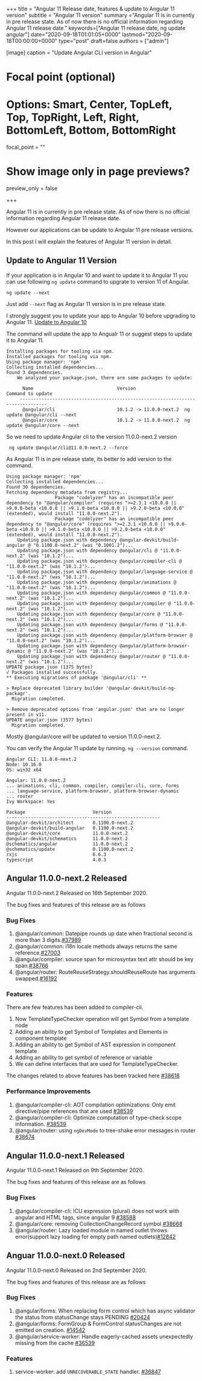 +++
title = "Angular 11 Release date, features & update to Angular 11 version"
subtitle = "Angular 11 version"
summary ="Angular 11 is in currently in pre release state. As of now there is no official information regarding Angular 11 release date."
keywords=["Angular 11 release date, ng update angular"]
date="2020-09-18T01:01:05+0000"
lastmod="2020-09-18T00:00:00+0000"
type="post"
draft=false
authors = ["admin"]

[image]
  caption = "Update Angular CLI version in Angular"

  # Focal point (optional)
  # Options: Smart, Center, TopLeft, Top, TopRight, Left, Right, BottomLeft, Bottom, BottomRight
  focal_point = ""

  # Show image only in page previews?
  preview_only = false

+++

Angular 11 is in currently in pre release state. As of now there is no official information regarding Angular 11 release date. 

However our applications can be update to Angular 11 pre release versions.

In this post I will explain the features of Angular 11 version in detail.


## Update to Angular 11 Version

If your application is in Angular 10 and want to update it to Angular 11 you can use following `ng update` command to upgrate to version 11 of Angular.

```
ng update --next
```

Just add `--next` flag as Angular 11 version is in pre release state.

I strongly suggest you to update your app to Angular 10 before upgrading to Angular 11.
[Update to Angular 10](http://https://www.angularjswiki.com/angular/update-angular-cli-version-ng-update-to-latest-6-7-versions/)

The command will update the app to Angualr 11 or suggest steps to update it to Angular 11.

```
Installing packages for tooling via npm.
Installed packages for tooling via npm.
Using package manager: 'npm'
Collecting installed dependencies...
Found 3 dependencies.
    We analyzed your package.json, there are some packages to update:

      Name                               Version                  Command to update
     --------------------------------------------------------------------------------
      @angular/cli                       10.1.2 -> 11.0.0-next.2  ng update @angular/cli --next
      @angular/core                      10.1.2 -> 11.0.0-next.2  ng update @angular/core --next
```

So we need to update Angular cli to the version 11.0.0-next.2 version

```
 ng update @angular/cli@11.0.0-next.2 --force
```

As Angular 11 is in pre release state, its better to add version to the command.

```
Using package manager: 'npm'
Collecting installed dependencies...
Found 30 dependencies.
Fetching dependency metadata from registry...
                  Package "codelyzer" has an incompatible peer dependency to "@angular/compiler" (requires ">=2.3.1 <10.0.0 || >9.0.0-beta <10.0.0 || >9.1.0-beta <10.0.0 || >9.2.0-beta <10.0.0" (extended), would install "11.0.0-next.2").
                  Package "codelyzer" has an incompatible peer dependency to "@angular/core" (requires ">=2.3.1 <10.0.0 || >9.0.0-beta <10.0.0 || >9.1.0-beta <10.0.0 || >9.2.0-beta <10.0.0" (extended), would install "11.0.0-next.2").
    Updating package.json with dependency @angular-devkit/build-angular @ "0.1100.0-next.2" (was "0.1001.2")...
    Updating package.json with dependency @angular/cli @ "11.0.0-next.2" (was "10.1.2")...
    Updating package.json with dependency @angular/compiler-cli @ "11.0.0-next.2" (was "10.1.2")...
    Updating package.json with dependency @angular/language-service @ "11.0.0-next.2" (was "10.1.2")...
    Updating package.json with dependency @angular/animations @ "11.0.0-next.2" (was "10.1.2")...
    Updating package.json with dependency @angular/common @ "11.0.0-next.2" (was "10.1.2")...
    Updating package.json with dependency @angular/compiler @ "11.0.0-next.2" (was "10.1.2")...
    Updating package.json with dependency @angular/core @ "11.0.0-next.2" (was "10.1.2")...
    Updating package.json with dependency @angular/forms @ "11.0.0-next.2" (was "10.1.2")...
    Updating package.json with dependency @angular/platform-browser @ "11.0.0-next.2" (was "10.1.2")...
    Updating package.json with dependency @angular/platform-browser-dynamic @ "11.0.0-next.2" (was "10.1.2")...
    Updating package.json with dependency @angular/router @ "11.0.0-next.2" (was "10.1.2")...
UPDATE package.json (1375 bytes)
√ Packages installed successfully.
** Executing migrations of package '@angular/cli' **

> Replace deprecated library builder '@angular-devkit/build-ng-packagr'.
  Migration completed.

> Remove deprecated options from 'angular.json' that are no longer present in v11.
UPDATE angular.json (3577 bytes)
  Migration completed.
```

Mostly @angular/core will be updated to version 11.0.0-next.2. 

You can verify the Angular 11 update by running. `ng --version` command.

```
Angular CLI: 11.0.0-next.2
Node: 10.16.0
OS: win32 x64

Angular: 11.0.0-next.2
... animations, cli, common, compiler, compiler-cli, core, forms
... language-service, platform-browser, platform-browser-dynamic
... router
Ivy Workspace: Yes

Package                         Version
---------------------------------------------------------
@angular-devkit/architect       0.1100.0-next.2
@angular-devkit/build-angular   0.1100.0-next.2
@angular-devkit/core            11.0.0-next.2
@angular-devkit/schematics      11.0.0-next.2
@schematics/angular             11.0.0-next.2
@schematics/update              0.1100.0-next.2
rxjs                            6.6.3
typescript                      4.0.3
```

## Angular 11.0.0-next.2 Released

Angular 11.0.0-next.2 Released on 16th September 2020. 

The bug fixes and features of this release are as follows

### Bug Fixes

1. @angular/common: Datepipe rounds up date when fractional second is more than 3 digits.[#37989](https://github.com/angular/angular/issues/37989)
2. @angular/common: i18n locale methods always returns the same reference.[#27003](https://github.com/angular/angular/issues/27003)
3. @angular/compiler: source span for microsyntax text attr should be key span.[#38766](https://github.com/angular/angular/pull/38766)
4. @angular/router: RouteReuseStrategy.shouldReuseRoute has arguments swapped.[#16192](https://github.com/angular/angular/issues/16192)

### Features

There are few features has been added to compiler-cli.

1. Now TemplateTypeChecker operation will get Symbol from a template node  
2. Adding an ability to get Symbol of Templates and Elements in component template  
3. Adding an ability to get Symbol of AST expression in component template  
4. Adding an ability to get symbol of reference or variable  
5. We can define interfaces that are used for TemplateTypeChecker.  

The changes related to above features has been tracked here [#38618](https://github.com/angular/angular/issues/38618)

### Performance Improvements

1. @angular/compiler-cli: AOT compilation optimizations: Only emit directive/pipe references that are used [#38539](https://github.com/angular/angular/pull/38539)
2. @angular/compiler-cli: Optimize computation of type-check scope information. [#38539](https://github.com/angular/angular/pull/38539)
3. @angular/router: using `ngDevMode` to tree-shake error messages in router [#38674](https://github.com/angular/angular/issues/38674)


## Angular 11.0.0-next.1 Released

Angular 11.0.0-next.1 Released on 9th September 2020. 

The bug fixes and features of this release are as follows

### Bug Fixes

1. @angular/compiler-cli: ICU expression (plural) does not work with angular and HTML tags, since angular 9 [#38588](https://github.com/angular/angular/issues/38588)
2. @angular/core: removing CollectionChangeRecord symbol [#38668](https://github.com/angular/angular/pull/38668)
3. @angular/router: Lazy loaded module in named outlet throws error(support lazy loading for empty path named outlets)[#12842](https://github.com/angular/angular/issues/12842)

## Anguar 11.0.0-next.0 Released 

Angular 11.0.0-next.0 Released on 2nd September 2020. 

The bug fixes and features of this release are as follows

### Bug Fixes

1. @angular/forms: When replacing form control which has async validator the status from statusChange stays PENDING [#20424](https://github.com/angular/angular/issues/20424)
2. @angular/forms: FormGroup & FormControl statusChanges are not emitted on creation. [#14542](https://github.com/angular/angular/issues/14542)
3. @angular/service-worker: Handle eagerly-cached assets unexpectedly missing from the cache [#36539](https://github.com/angular/angular/issues/36539)

### Features

1. service-worker: add `UNRECOVERABLE_STATE` handler. [#36847](https://github.com/angular/angular/pull/36847)


